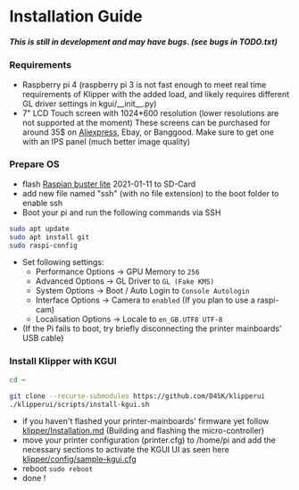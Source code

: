 Installation Guide
==================

##### This is still in development and may have bugs. (see bugs in TODO.txt) #####

### Requirements
* Raspberry pi 4 (raspberry pi 3 is not fast enough to meet real time requirements of Klipper with the added load, and likely requires different GL driver settings  in kgui/\_\_init\_\_.py)
* 7" LCD Touch screen with 1024\*600 resolution (lower resolutions are not supported at the moment)
These screens can be purchased for around 35$ on [Aliexpress](https://s.click.aliexpress.com/e/_d78tnDk), Ebay, or Banggood. 
Make sure to get one with an IPS panel (much better image quality)

### Prepare OS

- flash [Raspian buster lite](https://www.raspberrypi.org/downloads/raspbian) 2021-01-11 to SD-Card
- add new file named "ssh" (with no file extension) to the boot folder to enable ssh
- Boot your pi and run the following commands via SSH

```bash
sudo apt update
sudo apt install git
sudo raspi-config
```
- Set following settings:
   - Performance Options -> GPU Memory to `256`
   - Advanced Options -> GL Driver to `GL (Fake KMS)`
   - System Options -> Boot / Auto Login to `Console Autologin`
   - Interface Options -> Camera to `enabled` (If you plan to use a raspi-cam)
   - Localisation Options -> Locale to `en_GB.UTF8 UTF-8`
- (If the Pi fails to boot, try briefly disconnecting the printer mainboards' USB cable)

### Install Klipper with KGUI

```bash
cd ~

git clone --recurse-submodules https://github.com/D4SK/klipperui
./klipperui/scripts/install-kgui.sh
```

- if you haven't flashed your printer-mainboards' firmware yet follow [klipper/Installation.md](https://github.com/KevinOConnor/klipper/blob/master/docs/Installation.md) (Building and flashing the micro-controller)
- move your printer configuration (printer.cfg) to /home/pi and add the necessary sections to activate the KGUI UI as seen here [klipper/config/sample-kgui.cfg](https://github.com/D4SK/klipperui/blob/master/config/sample-kgui.cfg)
- reboot ``` sudo reboot  ```
- done !
